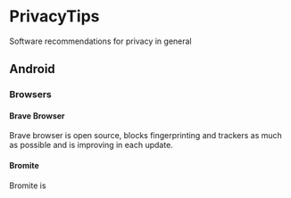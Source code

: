 # PrivacyTips
Software recommendations for privacy in general 

## Android

### Browsers
#### Brave Browser
Brave browser is open source, blocks fingerprinting and trackers as much as possible and is improving in each update.

#### Bromite
Bromite is 

